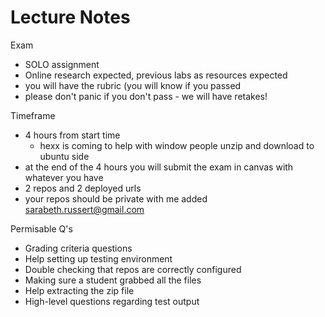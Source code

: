 # Lecture Notes

Exam
- SOLO assignment 
- Online research expected, previous labs as resources expected
- you will have the rubric (you will know if you passed
- please don't panic if you don't pass - we will have retakes!

Timeframe
- 4 hours from start time
  - hexx is coming to help with window people unzip and download to ubuntu side
- at the end of the 4 hours you will submit the exam in canvas with whatever you have
- 2 repos and 2 deployed urls
- your repos should be private with me added sarabeth.russert@gmail.com

Permisable Q's
- Grading criteria questions
- Help setting up testing environment
- Double checking that repos are correctly configured
- Making sure a student grabbed all the files
- Help extracting the zip file
- High-level questions regarding test output

